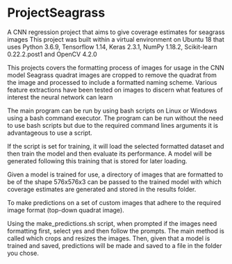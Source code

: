 # ProjectSeagrass
A CNN regression project that aims to give coverage estimates for seagrass images
This project was built within a virtual environment on Ubuntu 18 that uses Python 3.6.9, Tensorflow 1.14, Keras 2.3.1, NumPy 1.18.2, Scikit-learn 0.22.2.post1 and OpenCV 4.2.0

This projects covers the formatting process of images for usage in the CNN model
Seagrass quadrat images are cropped to remove the quadrat from the image and processed to include a formatted naming scheme.
Various feature extractions have been tested on images to discern what features of interest the neural network can learn

The main program can be run by using bash scripts on Linux or Windows using a bash command executor. The program can be run without the need to use bash scripts but due to the required command lines arguments it is advantageous to use a script.

If the script is set for training, it will load the selected formatted dataset and then train the model and then evaluate its performance. A model will be generated following this training that is stored for later loading.

Given a model is trained for use, a directory of images that are formatted to be of the shape 576x576x3 can be passed to the trained model with which coverage estimates are generated and stored in the results folder. 

To make predictions on a set of custom images that adhere to the required image format (top-down quadrat image).

Using the make_predictions.sh script, when prompted if the images need formatting first, select yes and then follow the prompts.
The main method is called which crops and resizes the images. Then, given that a model is trained and saved, predictions will be made and saved to a file in the folder you chose. 
